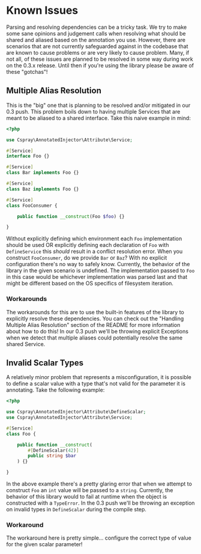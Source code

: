 # Known Issues

Parsing and resolving dependencies can be a tricky task. We try to make some sane opinions and 
judgement calls when resolving what should be shared and aliased based on the annotation you use.
However, there are scenarios that are not currently safeguarded against in the codebase that are 
known to cause problems or are very likely to cause problem. Many, if not all, of these issues are 
planned to be resolved in some way during work on the 0.3.x release. Until then if you're using the 
library please be aware of these "gotchas"!

## Multiple Alias Resolution

This is the "big" one that is planning to be resolved and/or mitigated in our 0.3 push. This problem 
boils down to having multiple Services that are meant to be aliased to a shared interface. Take this naive 
example in mind:

```php
<?php

use Cspray\AnnotatedInjector\Attribute\Service;

#[Service]
interface Foo {}

#[Service]
class Bar implements Foo {}

#[Service]
class Baz implements Foo {}

#[Service]
class FooConsumer {

    public function __construct(Foo $foo) {}

}
```

Without explicitly defining which environment each `Foo` implementation should be used OR explicitly 
defining each declaration of `Foo` with `DefineService` this _should_ result in a conflict resolution error. 
When you construct `FooConsumer`, do we provide `Bar` or `Baz`? With no explicit configuration there's no 
way to safely know. Currently, the behavior of the library in the given scenario is undefined. The implementation 
passed to `Foo` in this case would be whichever implementation was parsed last and that might be different based 
on the OS specifics of filesystem iteration.

### Workarounds

The workarounds for this are to use the built-in features of the library to explicitly resolve these 
dependencies. You can check out the "Handling Multiple Alias Resolution" section of the README for more 
information about how to do this! In our 0.3 push we'll be throwing explicit Exceptions when we detect that 
multiple aliases could potentially resolve the same shared Service.

## Invalid Scalar Types

A relatively minor problem that represents a misconfiguration, it is possible to define a scalar value with 
a type that's not valid for the parameter it is annotating. Take the following example:

```php
<?php

use Cspray\AnnotatedInjector\Attribute\DefineScalar;
use Cspray\AnnotatedInjector\Attribute\Service;

#[Service]
class Foo {

    public function __construct(
        #[DefineScalar(42)]
        public string $bar
    ) {}

}
```

In the above example there's a pretty glaring error that when we attempt to construct `Foo` an `int` value will be 
passed to a `string`. Currently, the behavior of this library would to fail at runtime when the object is constructed
with a `TypeError`. In the 0.3 push we'll be throwing an exception on invalid types in `DefineScalar` during the 
compile step.

### Workaround

The workaround here is pretty simple... configure the correct type of value for the given scalar parameter!